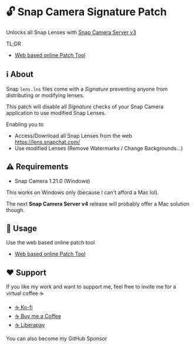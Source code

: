 # 🔓 Snap Camera Signature Patch
Unlocks all Snap Lenses with [Snap Camera Server v3](https://github.com/ptrumpis/snap-camera-server)

TL;DR
- [Web based online Patch Tool](https://ptrumpis.github.io/snap-camera-signature-patch/)

## ℹ️ About
Snap `lens.lns` files come with a *Signature* preventing anyone from distributing or modifying lenses.

This patch will disable all *Signature* checks of your Snap Camera application to use modified Snap Lenses.

Enabling you to
- Access/Download all Snap Lenses from the web https://lens.snapchat.com/
- Use modified Lenses (Remove Watermarks / Change Backgrounds...)

## ⚠ Requirements
- Snap Camera 1.21.0 (Windows)

This works on Windows only (because I can't afford a Mac lol).

The next **Snap Camera Server v4** release will probably offer a Mac solution though.

## 🚀 Usage
Use the web based online patch tool
- [Web based online Patch Tool](https://ptrumpis.github.io/snap-camera-signature-patch/)

## ❤️ Support
If you like my work and want to support me, feel free to invite me for a virtual coffee ☕

- [☕ Ko-fi](https://ko-fi.com/ptrumpis)
- [☕ Buy me a Coffee](https://www.buymeacoffee.com/ptrumpis)
- [☕ Liberapay](https://liberapay.com/ptrumpis/)

You can also become my GitHub Sponsor
